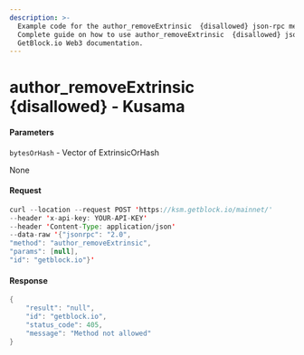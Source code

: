 ```yaml
---
description: >-
  Example code for the author_removeExtrinsic  {disallowed} json-rpc method.
  Сomplete guide on how to use author_removeExtrinsic  {disallowed} json-rpc in
  GetBlock.io Web3 documentation.
---
```


# author\_removeExtrinsic {disallowed} - Kusama

#### Parameters

`bytesOrHash` - Vector of ExtrinsicOrHash

None

#### Request

```java
curl --location --request POST 'https://ksm.getblock.io/mainnet/' 
--header 'x-api-key: YOUR-API-KEY' 
--header 'Content-Type: application/json' 
--data-raw '{"jsonrpc": "2.0",
"method": "author_removeExtrinsic",
"params": [null],
"id": "getblock.io"}'
```

#### Response

```java
{
    "result": "null",
    "id": "getblock.io",
    "status_code": 405,
    "message": "Method not allowed"
}
```
